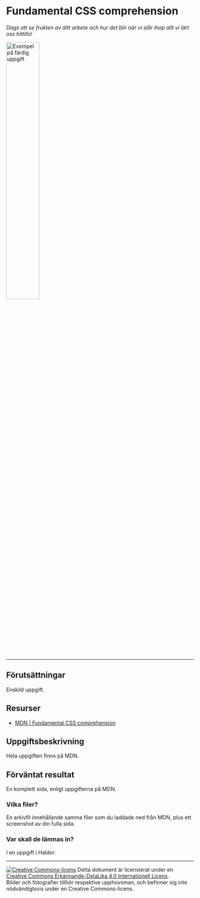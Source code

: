 # Fundamental CSS comprehension           

_Dags att se frukten av ditt arbete och hur det blir när vi slår ihop allt vi lärt oss hittills!_  

[<img alt="Exempel på färdig uppgift" src="https://developer.mozilla.org/en-US/docs/Learn/CSS/Building_blocks/Fundamental_CSS_comprehension/business-card.png" width="42%">](https://developer.mozilla.org/en-US/docs/Learn/CSS/Building_blocks/Fundamental_CSS_comprehension/business-card.png)   

---    

## Förutsättningar    

Enskild uppgift.      

## Resurser

* [MDN | Fundamental CSS comprehension](https://developer.mozilla.org/en-US/docs/Learn/CSS/Building_blocks/Fundamental_CSS_comprehension)         

## Uppgiftsbeskrivning    

Hela uppgiften finns på MDN.          

## Förväntat resultat

En komplett sida, enligt uppgifterna på MDN.        

### Vilka filer?

En arkivfil innehållande samma filer som du laddade ned från MDN, plus ett screenshot av din fulla sida.    

### Var skall de lämnas in?

I en uppgift i Haldor.    

---     

[![Creative Commons-licens](https://i.creativecommons.org/l/by-sa/4.0/80x15.png)](http://creativecommons.org/licenses/by-sa/4.0/) Detta dokument är licensierat under en [Creative Commons Erkännande-DelaLika 4.0 Internationell Licens](http://creativecommons.org/licenses/by-sa/4.0/).    
Bilder och fotografier tillhör respektive upphovsman, och befinner sig inte nödvändigtsvis under en Creative Commons-licens.  
